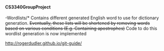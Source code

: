 #### CS3340GroupProject

-Wordlists/* Contains different generated English word to use for dictionary generation. <s>Eventually, these lists will be shortened by removing words based on various conditions (E.g. Containing apostrophes)</s> Code to do this wordlist generation is now implemented

http://rogerdudler.github.io/git-guide/